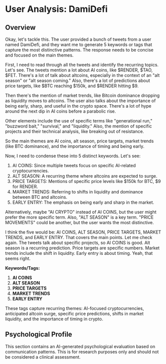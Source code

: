 # User Analysis: DamiDefi

## Overview

<think>
Okay, let's tackle this. The user provided a bunch of tweets from a user named DamiDefi, and they want me to generate 5 keywords or tags that capture the most distinctive patterns. The response needs to be concise and focused on the main themes.

First, I need to read through all the tweets and identify the recurring topics. Let's see. The tweets mention a lot about AI coins, like $RENDER, $TAO, $FET. There's a lot of talk about altcoins, especially in the context of an "alt season" or "alt season coming." Also, there's a lot of predictions about price targets, like $BTC reaching $150k, and $RENDER hitting $9. 

Then there's the mention of market trends, like Bitcoin dominance dropping as liquidity moves to altcoins. The user also talks about the importance of being early, sharp, and useful in the crypto space. There's a lot of hype around the next dip in AI coins before a parabolic rise. 

Other elements include the use of specific terms like "generational run," "buzzword bait," "survival," and "liquidity." Also, the mention of specific projects and their technical analysis, like breaking out of resistance. 

So the main themes are AI coins, alt season, price targets, market trends (like BTC dominance), and the importance of timing and being early. 

Now, I need to condense these into 5 distinct keywords. Let's see:

1. AI COINS: Since multiple tweets focus on specific AI-related cryptocurrencies.
2. ALT SEASON: A recurring theme where altcoins are expected to surge.
3. PRICE TARGETS: Mentions of specific price levels like $150k for BTC, $9 for RENDER.
4. MARKET TRENDS: Referring to shifts in liquidity and dominance between BTC and altcoins.
5. EARLY ENTRY: The emphasis on being early and sharp in the market.

Alternatively, maybe "AI CRYPTO" instead of AI COINS, but the user might prefer the more specific term. Also, "ALT SEASON" is a key term. "PRICE MOVEMENTS" could be another, but the user wants the most distinctive. 

I think the five would be: AI COINS, ALT SEASON, PRICE TARGETS, MARKET TRENDS, and EARLY ENTRY. That covers the main points. Let me check again. The tweets talk about specific projects, so AI COINS is good. Alt season is a recurring prediction. Price targets are specific numbers. Market trends include the shift in liquidity. Early entry is about timing. Yeah, that seems right.
</think>

**Keywords/Tags:**  
1. **AI COINS**  
2. **ALT SEASON**  
3. **PRICE TARGETS**  
4. **MARKET TRENDS**  
5. **EARLY ENTRY**  

These tags capture recurring themes: AI-focused cryptocurrencies, anticipated altcoin surge, specific price predictions, shifts in market liquidity, and the importance of timing in crypto.

## Psychological Profile

This section contains an AI-generated psychological evaluation based on communication patterns. This is for research purposes only and should not be considered a clinical assessment.